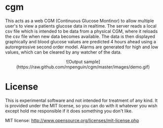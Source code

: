 cgm
===
This acts as a web CGM (Continuous Glucose Montinor) to allow multiple user's to view a patients glucose data in realtime.
The server reads a local csv file which is intended to be data from a physical CGM, where it reloads the csv file when new data
becomes available.  The data is then displayed graphically and blood glucose values are predicted 4 hours ahead using a autoregressive 
second order model.  Alarms are generated for high and low values, which can be cleared by any watcher of the data.

<p align="center">
![Output sample](https://raw.github.com/rnpenguin/cgm/master/images/demo.gif)
</p>


License
===
This is experimental software and not intended for treatment of any kind. It is provided under the MIT license, so you can do with it whatever you wish except hold me responsible if it does something you don't like.

MIT license: http://www.opensource.org/licenses/mit-license.php
